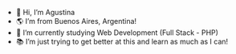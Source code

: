 - 👋 Hi, I’m Agustina
- 🌎 I’m from Buenos Aires, Argentina!
- 🌱 I’m currently studying Web Development (Full Stack - PHP)
- 📚 I’m just trying to get better at this and learn as much as I can!

<!---
agustina-dz/agustina-dz is a ✨ special ✨ repository because its `README.md` (this file) appears on your GitHub profile.
You can click the Preview link to take a look at your changes.
--->
